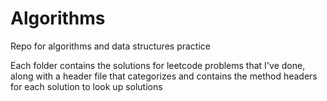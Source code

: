 # Algorithms

Repo for algorithms and data structures practice

Each folder contains the solutions for leetcode problems that I've done, along with a header
file that categorizes and contains the method headers for each solution to look up solutions  
